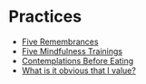 # Practices

* [Five Remembrances](vault/notes/practices/five-remembrances)
* [Five Mindfulness Trainings](vault/notes/practices/five-mindfulness-trainings)
* [Contemplations Before Eating](vault/notes/practices/contemplations-before-eating)
* [What is it obvious that I value?](vault/notes/practices/what-is-it-obvious-i-value)

